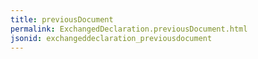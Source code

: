 ```yaml
---
title: previousDocument
permalink: ExchangedDeclaration.previousDocument.html
jsonid: exchangeddeclaration_previousdocument
---
```

